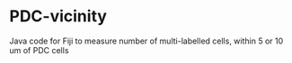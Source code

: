 # PDC-vicinity
Java code for Fiji to measure number of multi-labelled cells, within 5 or 10 um of PDC cells
